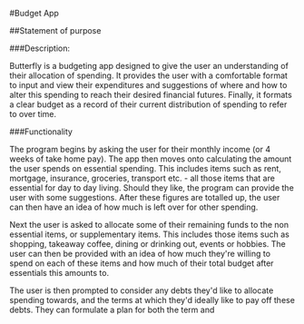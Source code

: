 #Budget App

##Statement of purpose

###Description:

Butterfly is a budgeting app designed to give the user an understanding of their allocation of spending. It provides the user with a comfortable format to input and view their expenditures and suggestions of where and how to alter this spending to reach their desired financial futures. Finally, it formats a clear budget as a record of their current distribution of spending to refer to over time.

###Functionality

The program begins by asking the user for their monthly income (or 4 weeks of take home pay). The app then moves onto calculating the amount the user spends on essential spending. This includes items such as rent, mortgage, insurance, groceries, transport etc. - all those items that are essential for day to day living. Should they like, the program can provide the user with some suggestions. After these figures are totalled up, the user can then have an idea of how much is left over for other spending.

Next the user is asked to allocate some of their remaining funds to the non essential items, or supplementary items. This includes those items such as shopping, takeaway coffee, dining or drinking out, events or hobbies. The user can then be provided with an idea of how much they're willing to spend on each of these items and how much of their total budget after essentials this amounts to.

The user is then prompted to consider any debts they'd like to allocate spending towards, and the terms at which they'd ideally like to pay off these debts. They can formulate a plan for both the term and 